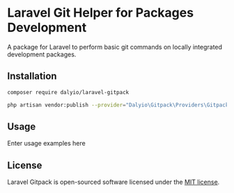 # Laravel Git Helper for Packages Development
A package for Laravel to perform basic git commands on locally integrated development packages.

## Installation

``` bash
composer require dalyio/laravel-gitpack
```

``` bash
php artisan vendor:publish --provider="Dalyio\Gitpack\Providers\GitpackServiceProvider"
```

## Usage

Enter usage examples here

## License

Laravel Gitpack is open-sourced software licensed under the [MIT license](LICENSE).
